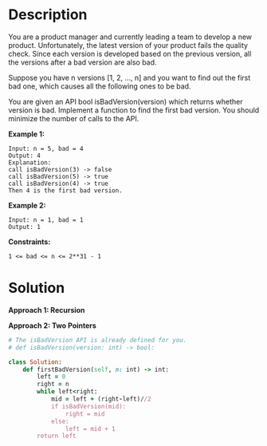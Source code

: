 # Description
You are a product manager and currently leading a team to develop a new product. Unfortunately, the latest version of your product fails the quality check. Since each version is developed based on the previous version, all the versions after a bad version are also bad.

Suppose you have n versions [1, 2, ..., n] and you want to find out the first bad one, which causes all the following ones to be bad.

You are given an API bool isBadVersion(version) which returns whether version is bad. Implement a function to find the first bad version. You should minimize the number of calls to the API.

**Example 1:**
```
Input: n = 5, bad = 4
Output: 4
Explanation:
call isBadVersion(3) -> false
call isBadVersion(5) -> true
call isBadVersion(4) -> true
Then 4 is the first bad version.
```
**Example 2:**
```
Input: n = 1, bad = 1
Output: 1
```
**Constraints:**
```
1 <= bad <= n <= 2**31 - 1
```
# Solution
**Approach 1: Recursion**

**Approach 2: Two Pointers**
```ruby
# The isBadVersion API is already defined for you.
# def isBadVersion(version: int) -> bool:

class Solution:
    def firstBadVersion(self, n: int) -> int:
        left = 0
        right = n
        while left<right:
            mid = left + (right-left)//2
            if isBadVersion(mid):
                right = mid
            else:
                left = mid + 1
        return left
```
